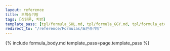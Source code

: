 ```yaml
---
layout: reference
title: 도핵승기탕
tags: [상한론, 처방]
template_pass: [tpl/formula_SHL.md, tpl/formula_GGY.md, tpl/formula_etc.md]
redirect_to: "/reference/Formulas/도인승기탕"
---
```



{% include formula_body.md template_pass=page.template_pass %}
